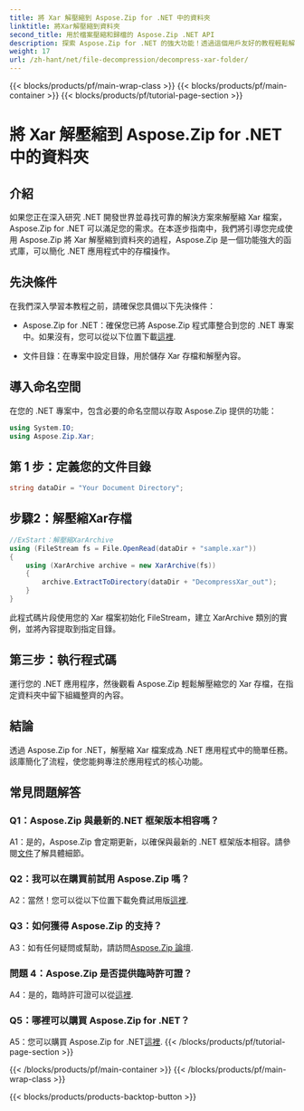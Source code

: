 ```yaml
---
title: 將 Xar 解壓縮到 Aspose.Zip for .NET 中的資料夾
linktitle: 將Xar解壓縮到資料夾
second_title: 用於檔案壓縮和歸檔的 Aspose.Zip .NET API
description: 探索 Aspose.Zip for .NET 的強大功能！透過這個用戶友好的教程輕鬆解壓縮 Xar 檔案。增強您的 .NET 開發體驗。
weight: 17
url: /zh-hant/net/file-decompression/decompress-xar-folder/
---
```


{{< blocks/products/pf/main-wrap-class >}}
{{< blocks/products/pf/main-container >}}
{{< blocks/products/pf/tutorial-page-section >}}

# 將 Xar 解壓縮到 Aspose.Zip for .NET 中的資料夾

## 介紹

如果您正在深入研究 .NET 開發世界並尋找可靠的解決方案來解壓縮 Xar 檔案，Aspose.Zip for .NET 可以滿足您的需求。在本逐步指南中，我們將引導您完成使用 Aspose.Zip 將 Xar 解壓縮到資料夾的過程，Aspose.Zip 是一個功能強大的函式庫，可以簡化 .NET 應用程式中的存檔操作。

## 先決條件

在我們深入學習本教程之前，請確保您具備以下先決條件：

-  Aspose.Zip for .NET：確保您已將 Aspose.Zip 程式庫整合到您的 .NET 專案中。如果沒有，您可以從以下位置下載[這裡](https://releases.aspose.com/zip/net/).

- 文件目錄：在專案中設定目錄，用於儲存 Xar 存檔和解壓內容。

## 導入命名空間

在您的 .NET 專案中，包含必要的命名空間以存取 Aspose.Zip 提供的功能：

```csharp
using System.IO;
using Aspose.Zip.Xar;
```

## 第 1 步：定義您的文件目錄

```csharp
string dataDir = "Your Document Directory";
```

## 步驟2：解壓縮Xar存檔

```csharp
//ExStart：解壓縮XarArchive
using (FileStream fs = File.OpenRead(dataDir + "sample.xar"))
{
    using (XarArchive archive = new XarArchive(fs))
    {
        archive.ExtractToDirectory(dataDir + "DecompressXar_out");
    }
}
```

此程式碼片段使用您的 Xar 檔案初始化 FileStream，建立 XarArchive 類別的實例，並將內容提取到指定目錄。

## 第三步：執行程式碼

運行您的 .NET 應用程序，然後觀看 Aspose.Zip 輕鬆解壓縮您的 Xar 存檔，在指定資料夾中留下組織整齊的內容。

## 結論

透過 Aspose.Zip for .NET，解壓縮 Xar 檔案成為 .NET 應用程式中的簡單任務。該庫簡化了流程，使您能夠專注於應用程式的核心功能。


## 常見問題解答

### Q1：Aspose.Zip 與最新的.NET 框架版本相容嗎？

 A1：是的，Aspose.Zip 會定期更新，以確保與最新的 .NET 框架版本相容。請參閱[文件](https://reference.aspose.com/zip/net/)了解具體細節。

### Q2：我可以在購買前試用 Aspose.Zip 嗎？

 A2：當然！您可以從以下位置下載免費試用版[這裡](https://releases.aspose.com/).

### Q3：如何獲得 Aspose.Zip 的支持？

A3：如有任何疑問或幫助，請訪問[Aspose.Zip 論壇](https://forum.aspose.com/c/zip/37).

### 問題 4：Aspose.Zip 是否提供臨時許可證？

 A4：是的，臨時許可證可以從[這裡](https://purchase.aspose.com/temporary-license/).

### Q5：哪裡可以購買 Aspose.Zip for .NET？

 A5：您可以購買 Aspose.Zip for .NET[這裡](https://purchase.aspose.com/buy).
{{< /blocks/products/pf/tutorial-page-section >}}

{{< /blocks/products/pf/main-container >}}
{{< /blocks/products/pf/main-wrap-class >}}

{{< blocks/products/products-backtop-button >}}
